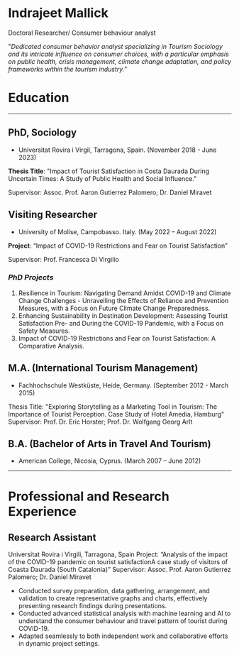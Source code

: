 # **Indrajeet Mallick** 

Doctoral Researcher/ Consumer behaviour analyst

"*Dedicated consumer behavior analyst specializing in Tourism Sociology and its intricate influence on consumer choices, with a particular emphasis on public health, crisis management, climate change adaptation, and policy frameworks within the tourism industry.*"


# Education
---
## PhD, Sociology
- Universitat Rovira i Virgil, Tarragona, Spain. (November 2018 - June 2023)

**Thesis Title**: "Impact of Tourist Satisfaction in Costa Daurada During Uncertain Times: A Study of
Public Health and Social Influence."

Supervisor: Assoc. Prof. Aaron Gutierrez Palomero; Dr. Daniel Miravet
  
## Visiting Researcher
- University of Molise, Campobasso. Italy. (May 2022 – August 2022)

**Project**: “Impact of COVID-19 Restrictions and Fear on Tourist Satisfaction”
  
Supervisor: Prof. Francesca Di Virgilio

### *PhD Projects*
1. Resilience in Tourism: Navigating Demand Amidst COVID-19 and Climate Change Challenges -
Unravelling the Effects of Reliance and Prevention Measures, with a Focus on Future Climate
Change Preparedness.
2. Enhancing Sustainability in Destination Development: Assessing Tourist Satisfaction Pre- and
During the COVID-19 Pandemic, with a Focus on Safety Measures.
3. Impact of COVID-19 Restrictions and Fear on Tourist Satisfaction: A Comparative Analysis.




## M.A. (International Tourism Management)
- Fachhochschule Westküste, Heide, Germany.
(September 2012 - March 2015)

Thesis Title: "Exploring Storytelling as a Marketing Tool in Tourism: The Importance of Tourist
Perception. Case Study of Hotel Amedia, Hamburg"
Supervisor: Prof. Dr. Eric Horster; Prof. Dr. Wolfgang Georg Arlt



## B.A. (Bachelor of Arts in Travel And Tourism)
- American College, Nicosia, Cyprus. 
(March 2007 – June 2012)

***


# Professional and Research Experience
## Research Assistant
Universitat Rovira i Virgili, Tarragona, Spain
Project: “Analysis of the impact of the COVID-19 pandemic on tourist satisfactionA case study of visitors of Coasta Daurada (South Catalonia)”
Supervisor: Assoc. Prof. Aaron Gutierrez Palomero; Dr. Daniel Miravet
- Conducted survey preparation, data gathering, arrangement, and validation to create representative graphs and charts, effectively presenting research findings during presentations.
- Conducted advanced statistical analysis with machine learning and AI to understand the consumer behaviour and travel pattern of tourist during COVID-19.
- Adapted seamlessly to both independent work and collaborative efforts in dynamic project settings.

